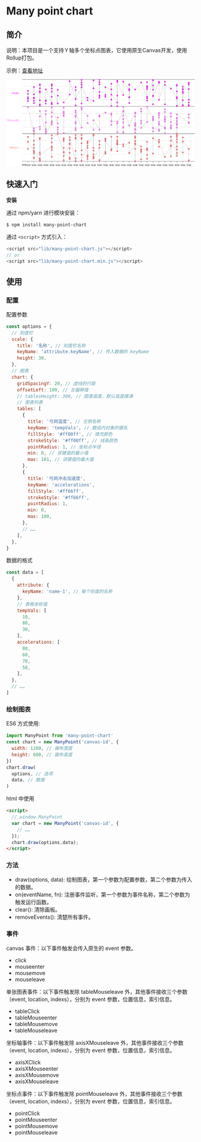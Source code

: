 #	Many point chart


## 简介

说明：本项目是一个支持Ｙ轴多个坐标点图表，它使用原生Canvas开发，使用Rollup打包。

示例：[查看地址](https://jianglin-wu.github.io/many-point-chart/)

![图表示例](./src/static/img/example-1.png)





## 快速入门

**安装**

通过 npm/yarn 进行模块安装：

```shell
$ npm install many-point-chart
```

通过 `<script>` 方式引入：

```javascript
<script src="lib/many-point-chart.js"></script>
// or
<script src="lib/many-point-chart.min.js"></script>
```



## 使用

### 配置

配置参数

```javascript
const options = {
  // 刻度栏
  scale: {
    title: '名称', // 刻度栏名称
    keyName: 'attribute.keyName', // 传入数据的 keyName
    height: 30,
  },
  // 图表
  chart: {
    gridSpacingY: 20, // 虚线的行距
    offsetLeft: 100, // 左偏移值
    // tablesHeight: 300, // 图表高度，默认高度撑满
    // 图表列表
    tables: [
      {
        title: '弓网温度', // 左侧名称
        keyName: 'tempVals', // 数组内对象的键名
        fillStyle: '#ff00ff', // 填充颜色
        strokeStyle: '#ff00ff', // 线条颜色
        pointRadius: 1, // 坐标点半径
        min: 0, // 该键值的最小值
        max: 101, // 该键值的最大值
      },
      {
        title: '弓网冲击加速度',
        keyName: 'accelerations',
        fillStyle: '#ff66ff',
        strokeStyle: '#ff66ff',
        pointRadius: 1,
        min: 0,
        max: 100,
      },
      // ……
    ],
  },
}
```



数据的格式

```javascript
const data = [
  {
    attribute: {
      keyName: 'name-1', // 每个刻度的名称
    },
    // 表格坐标值
    tempVals: [
      10,
      80,
      30,
    ],
    accelerations: [
      88,
      60,
      70,
      50,
    ],
  },
  // ……
]
```





### 绘制图表

ES6 方式使用:

```javascript
import ManyPoint from 'many-point-chart'
const chart = new ManyPoint('canvas-id', {
  width: 1200, // 画布宽度
  height: 600, // 画布高度
})
chart.draw(
  options, // 选项
  data, // 数据
)
```

html 中使用

```html
<script>
  // window.ManyPoint
  var chart = new ManyPoint('canvas-id', {
    // ……
  });
  chart.draw(options,data);
</script>

```



### 方法

* draw(options, data): 绘制图表，第一个参数为配置参数，第二个参数为传入的数据。
* on(eventName, fn): 注册事件监听，第一个参数为事件名称，第二个参数为触发运行函数。
* clear(): 清除画板。
* removeEvents(): 清楚所有事件。



### 事件

canvas 事件：以下事件触发会传入原生的 event 参数。

* click
* mouseenter
* mousemove
* mouseleave



单张图表事件：以下事件触发除 tableMouseleave 外，其他事件接收三个参数（event, location, indexs），分别为 event 参数，位置信息，索引信息。

* tableClick
* tableMouseenter
* tableMousemove
* tableMouseleave



坐标轴事件：以下事件触发除 axisXMouseleave 外，其他事件接收三个参数（event, location, indexs），分别为 event 参数，位置信息，索引信息。

* axisXClick
* axisXMouseenter
* axisXMousemove
* axisXMouseleave



坐标点事件：以下事件触发除 pointMouseleave 外，其他事件接收三个参数（event, location, indexs），分别为 event 参数，位置信息，索引信息。

* pointClick
* pointMouseenter
* pointMousemove
* pointMouseleave

